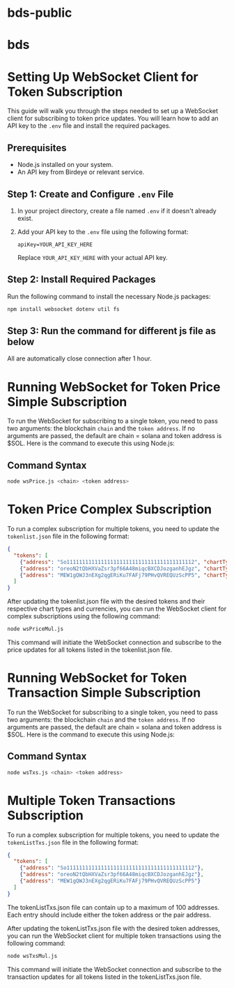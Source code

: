 # bds-public

# bds

# Setting Up WebSocket Client for Token Subscription

This guide will walk you through the steps needed to set up a WebSocket client for subscribing to token price updates. You will learn how to add an API key to the `.env` file and install the required packages.

## Prerequisites

- Node.js installed on your system.
- An API key from Birdeye or relevant service.

## Step 1: Create and Configure `.env` File

1. In your project directory, create a file named `.env` if it doesn't already exist.
2. Add your API key to the `.env` file using the following format:

    ```plaintext
    apiKey=YOUR_API_KEY_HERE
    ```

    Replace `YOUR_API_KEY_HERE` with your actual API key.

## Step 2: Install Required Packages

Run the following command to install the necessary Node.js packages:

```bash
npm install websocket dotenv util fs
```

## Step 3: Run the command for different js file as below
All are automatically close connection after 1 hour.

# Running WebSocket for Token Price Simple Subscription

To run the WebSocket for subscribing to a single token, you need to pass two arguments: the blockchain `chain` and the `token address`. If no arguments are passed, the default are chain = solana and token address is $SOL. Here is the command to execute this using Node.js:

## Command Syntax

```bash
node wsPrice.js <chain> <token address>
```
# Token Price Complex Subscription

To run a complex subscription for multiple tokens, you need to update the `tokenlist.json` file in the following format:

```json
{
  "tokens": [
    {"address": "So11111111111111111111111111111111111111112", "chartType": "1m", "currency": "usd"},
    {"address": "oreoN2tQbHXVaZsr3pf66A48miqcBXCDJozganhEJgz", "chartType": "1m", "currency": "usd"},
    {"address": "MEW1gQWJ3nEXg2qgERiKu7FAFj79PHvQVREQUzScPP5", "chartType": "1m", "currency": "usd"}
  ]
}
```
After updating the tokenlist.json file with the desired tokens and their respective chart types and currencies, you can run the WebSocket client for complex subscriptions using the following command:

```bash
node wsPriceMul.js
```
This command will initiate the WebSocket connection and subscribe to the price updates for all tokens listed in the tokenlist.json file.

# Running WebSocket for Token Transaction Simple Subscription

To run the WebSocket for subscribing to a single token, you need to pass two arguments: the blockchain `chain` and the `token address`. If no arguments are passed, the default are chain = solana and token address is $SOL. Here is the command to execute this using Node.js:

## Command Syntax

```bash
node wsTxs.js <chain> <token address>
```

# Multiple Token Transactions Subscription

To run a complex subscription for multiple tokens, you need to update the `tokenListTxs.json` file in the following format:

```json
{
  "tokens": [
    {"address": "So11111111111111111111111111111111111111112"},
    {"address": "oreoN2tQbHXVaZsr3pf66A48miqcBXCDJozganhEJgz"},
    {"address": "MEW1gQWJ3nEXg2qgERiKu7FAFj79PHvQVREQUzScPP5"}
  ]
}
```
The tokenListTxs.json file can contain up to a maximum of 100 addresses. Each entry should include either the token address or the pair address.

After updating the tokenListTxs.json file with the desired token addresses, you can run the WebSocket client for multiple token transactions using the following command:

```bash
node wsTxsMul.js
```
This command will initiate the WebSocket connection and subscribe to the transaction updates for all tokens listed in the tokenListTxs.json file.
